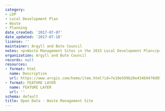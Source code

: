 ```yaml
---
category:
- LDP
- Local Development Plan
- Waste
- Planning
date_created: '2017-07-07'
date_updated: '2017-07-18'
license: ''
maintainer: Argyll and Bute Council
notes: <p>Waste Management Sites in the 2015 Local Development Plan</p>
organization: Argyll and Bute Council
records: null
resources:
- format: html
  name: Description
  url: https://www.arcgis.com/home/item.html?id=7e10e599b20e43469470d0501f1090fd
- format: FEATURE LAYER
  name: FEATURE LAYER
  url: ''
schema: default
title: Open Data - Waste Management Site
---
```

